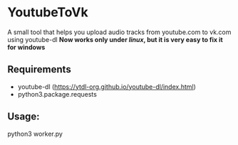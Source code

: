 
# YoutubeToVk
A small tool that helps you upload audio tracks from youtube.com to vk.com using youtube-dl
 **Now works only under *linux*, but it is very easy to fix it for windows**

## Requirements

 - youtube-dl (https://ytdl-org.github.io/youtube-dl/index.html)
 - python3.package.requests

## Usage:
python3 worker.py
